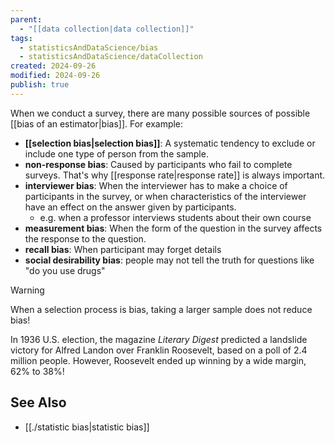 ```yaml
---
parent:
  - "[[data collection|data collection]]"
tags:
  - statisticsAndDataScience/bias
  - statisticsAndDataScience/dataCollection
created: 2024-09-26
modified: 2024-09-26
publish: true
---
```

When we conduct a survey, there are many possible sources of possible [[bias of an estimator|bias]]. For example:
- **[[selection bias|selection bias]]**: A systematic tendency to exclude or include one type of person from the sample.
- **non-response bias**: Caused by participants who fail to complete surveys. That's why [[response rate|response rate]] is always important.
- **interviewer bias**: When the interviewer has to make a choice of participants in the survey, or when characteristics of the interviewer have an effect on the answer given by participants.
  - e.g. when a professor interviews students about their own course
- **measurement bias**: When the form of the question in the survey affects the response to the question.
- **recall bias**: When participant may forget details
- **social desirability bias**: people may not tell the truth for questions like "do you use drugs"

> [!warning]
> When a selection process is bias, taking a larger sample does not reduce bias!
> 
> In 1936 U.S. election, the magazine _Literary Digest_ predicted a landslide victory for Alfred Landon over Franklin Roosevelt, based on a poll of 2.4 million people. However, Roosevelt ended up winning by a wide margin, 62% to 38%!

## See Also
- [[./statistic bias|statistic bias]]